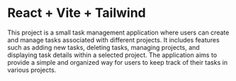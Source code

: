 # React + Vite + Tailwind

This project is a small task management application where users can create and manage tasks associated with different projects. It includes features such as adding new tasks, deleting tasks, managing projects, and displaying task details within a selected project. The application aims to provide a simple and organized way for users to keep track of their tasks in various projects.

